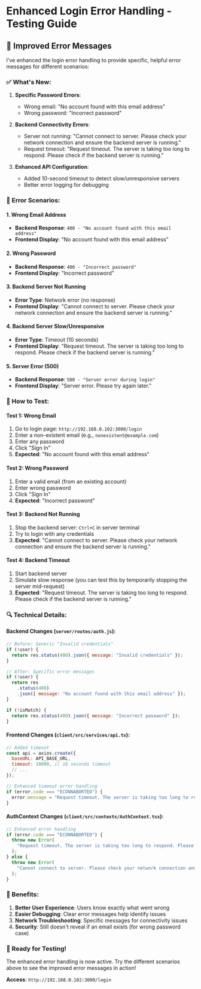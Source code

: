 # Enhanced Login Error Handling - Testing Guide

## 🎯 Improved Error Messages

I've enhanced the login error handling to provide specific, helpful error messages for different scenarios:

### **✅ What's New:**

1. **Specific Password Errors**:

   - Wrong email: "No account found with this email address"
   - Wrong password: "Incorrect password"

2. **Backend Connectivity Errors**:

   - Server not running: "Cannot connect to server. Please check your network connection and ensure the backend server is running."
   - Request timeout: "Request timeout. The server is taking too long to respond. Please check if the backend server is running."

3. **Enhanced API Configuration**:
   - Added 10-second timeout to detect slow/unresponsive servers
   - Better error logging for debugging

### **🔧 Error Scenarios:**

#### **1. Wrong Email Address**

- **Backend Response**: `400 - "No account found with this email address"`
- **Frontend Display**: "No account found with this email address"

#### **2. Wrong Password**

- **Backend Response**: `400 - "Incorrect password"`
- **Frontend Display**: "Incorrect password"

#### **3. Backend Server Not Running**

- **Error Type**: Network error (no response)
- **Frontend Display**: "Cannot connect to server. Please check your network connection and ensure the backend server is running."

#### **4. Backend Server Slow/Unresponsive**

- **Error Type**: Timeout (10 seconds)
- **Frontend Display**: "Request timeout. The server is taking too long to respond. Please check if the backend server is running."

#### **5. Server Error (500)**

- **Backend Response**: `500 - "Server error during login"`
- **Frontend Display**: "Server error. Please try again later."

### **📱 How to Test:**

#### **Test 1: Wrong Email**

1. Go to login page: `http://192.168.0.102:3000/login`
2. Enter a non-existent email (e.g., `nonexistent@example.com`)
3. Enter any password
4. Click "Sign In"
5. **Expected**: "No account found with this email address"

#### **Test 2: Wrong Password**

1. Enter a valid email (from an existing account)
2. Enter wrong password
3. Click "Sign In"
4. **Expected**: "Incorrect password"

#### **Test 3: Backend Not Running**

1. Stop the backend server: `Ctrl+C` in server terminal
2. Try to login with any credentials
3. **Expected**: "Cannot connect to server. Please check your network connection and ensure the backend server is running."

#### **Test 4: Backend Timeout**

1. Start backend server
2. Simulate slow response (you can test this by temporarily stopping the server mid-request)
3. **Expected**: "Request timeout. The server is taking too long to respond. Please check if the backend server is running."

### **🔍 Technical Details:**

#### **Backend Changes** (`server/routes/auth.js`):

```javascript
// Before: Generic "Invalid credentials"
if (!user) {
  return res.status(400).json({ message: "Invalid credentials" });
}

// After: Specific error messages
if (!user) {
  return res
    .status(400)
    .json({ message: "No account found with this email address" });
}

if (!isMatch) {
  return res.status(400).json({ message: "Incorrect password" });
}
```

#### **Frontend Changes** (`client/src/services/api.ts`):

```javascript
// Added timeout
const api = axios.create({
  baseURL: API_BASE_URL,
  timeout: 10000, // 10 seconds timeout
  // ...
});

// Enhanced timeout error handling
if (error.code === "ECONNABORTED") {
  error.message = "Request timeout. The server is taking too long to respond.";
}
```

#### **AuthContext Changes** (`client/src/contexts/AuthContext.tsx`):

```javascript
// Enhanced error handling
if (error.code === "ECONNABORTED") {
  throw new Error(
    "Request timeout. The server is taking too long to respond. Please check if the backend server is running."
  );
} else {
  throw new Error(
    "Cannot connect to server. Please check your network connection and ensure the backend server is running."
  );
}
```

### **🎉 Benefits:**

1. **Better User Experience**: Users know exactly what went wrong
2. **Easier Debugging**: Clear error messages help identify issues
3. **Network Troubleshooting**: Specific messages for connectivity issues
4. **Security**: Still doesn't reveal if an email exists (for wrong password case)

### **🚀 Ready for Testing!**

The enhanced error handling is now active. Try the different scenarios above to see the improved error messages in action!

**Access**: `http://192.168.0.102:3000/login`

